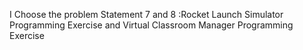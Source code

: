 I Choose the problem Statement 7 and 8 :Rocket Launch Simulator Programming Exercise and Virtual Classroom Manager Programming Exercise

